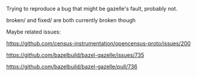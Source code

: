 Trying to reproduce a bug that might be gazelle's fault, probably not.

broken/ and fixed/ are both currently broken though

Maybe related issues:

https://github.com/census-instrumentation/opencensus-proto/issues/200

https://github.com/bazelbuild/bazel-gazelle/issues/735

https://github.com/bazelbuild/bazel-gazelle/pull/736
